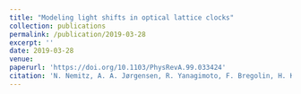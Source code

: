 ```yaml
---
title: "Modeling light shifts in optical lattice clocks"
collection: publications
permalink: /publication/2019-03-28
excerpt: ''
date: 2019-03-28
venue: 
paperurl: 'https://doi.org/10.1103/PhysRevA.99.033424'
citation: 'N. Nemitz, A. A. Jørgensen, R. Yanagimoto, F. Bregolin, H. Katori, Phys. Rev. A <b>99</b>, 033424 (2019).'
---
```

